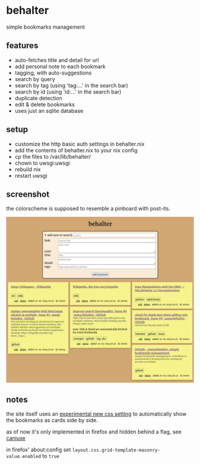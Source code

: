 # behalter

simple bookmarks management

## features
* auto-fetches title and detail for url
* add personal note to each bookmark
* tagging, with auto-suggestions
* search by query
* search by tag (using 'tag:...' in the search bar)
* search by id (using 'id:...' in the search bar)
* duplicate detection
* edit & delete bookmarks
* uses just an sqlite database

## setup
* customize the http basic auth settings in behalter.nix
* add the contents of behalter.nix to your nix config
* cp the files to /var/lib/behalter/
* chown to uwsgi:uwsgi
* rebuild nix
* restart uwsgi

## screenshot
the colorscheme is supposed to resemble a pinboard with post-its.

![screenshot of the behalter web ui](./screenshot.png)

## notes
the site itself uses an [experimental new css setting](https://developer.mozilla.org/en-US/docs/Web/CSS/CSS_Grid_Layout/Masonry_Layout) to automatically show the bookmarks as cards side by side.

as of now it's only implemented in firefox and hidden behind a flag, see [caniuse](https://caniuse.com/mdn-css_properties_grid-template-rows_masonry)

in firefox' about:config set `layout.css.grid-template-masonry-value.enabled` to `true`
